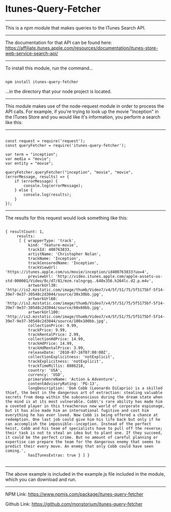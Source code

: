 # Itunes-Query-Fetcher

---

This is a npm module that makes queries to the ITunes Search API.

---

The documentation for that API can be found here: https://affiliate.itunes.apple.com/resources/documentation/itunes-store-web-service-search-api/

---

To install this module, run the command...

```

npm install itunes-query-fetcher

```

...in the directory that your node project is located.

---

This module makes use of the node-request module in order to process the API calls. For example, if you're trying to look up the movie "Inception" in the ITunes Store and you would like it's information, you perform a search like this:

---

```

const request = require('request');
const queryFetcher = require('itunes-query-fetcher');

var term = "inception";
var media = "movie";
var entity = "movie";

queryFetcher.queryFetcher("inception", "movie", "movie", (errorMessage, results) => {
	if (errorMessage) {
		console.log(errorMessage);
	} else {
		console.log(results);
	}
});

```
---

The results for this request would look something like this:

```

{ resultCount: 1,
	 results:
	  [ { wrapperType: 'track',
	      kind: 'feature-movie',
	      trackId: 400763833,
	      artistName: 'Christopher Nolan',
	      trackName: 'Inception',
	      trackCensoredName: 'Inception',
	      trackViewUrl: 'https://itunes.apple.com/us/movie/inception/id400763833?uo=4',
	      previewUrl: 'http://video.itunes.apple.com/apple-assets-us-std-000001/Video/8c/d7/81/mzm.ralngrgq..640x356.h264lc.d2.p.m4v',
	      artworkUrl30: 'http://is2.mzstatic.com/image/thumb/Video7/v4/5f/51/75/5f5175bf-5f14-39e7-9e37-30548c2d3044/source/30x30bb.jpg',
	      artworkUrl60: 'http://is2.mzstatic.com/image/thumb/Video7/v4/5f/51/75/5f5175bf-5f14-39e7-9e37-30548c2d3044/source/60x60bb.jpg',
	      artworkUrl100: 'http://is2.mzstatic.com/image/thumb/Video7/v4/5f/51/75/5f5175bf-5f14-39e7-9e37-30548c2d3044/source/100x100bb.jpg',
	      collectionPrice: 9.99,
	      trackPrice: 9.99,
	      trackRentalPrice: 2.99,
	      collectionHdPrice: 14.99,
	      trackHdPrice: 14.99,
	      trackHdRentalPrice: 3.99,
	      releaseDate: '2010-07-16T07:00:00Z',
	      collectionExplicitness: 'notExplicit',
	      trackExplicitness: 'notExplicit',
	      trackTimeMillis: 8886218,
	      country: 'USA',
	      currency: 'USD',
	      primaryGenreName: 'Action & Adventure',
	      contentAdvisoryRating: 'PG-13',
	      longDescription: 'Dom Cobb (Leonardo DiCaprio) is a skilled thief, the best in the dangerous art of extraction: stealing valuable secrets from deep within the subconscious during the dream state when the mind is at its most vulnerable. Cobb\'s rare ability has made him a coveted player in this treacherous new world of corporate espionage, but it has also made him an international fugitive and cost him everything he has ever loved. Now Cobb is being offered a chance at redemption. One last job could give him his life back but only if he can accomplish the impossible--inception. Instead of the perfect heist, Cobb and his team of specialists have to pull off the reverse; their task is not to steal an idea but to plant one. If they succeed, it could be the perfect crime. But no amount of careful planning or expertise can prepare the team for the dangerous enemy that seems to predict their every move. An enemy that only Cobb could have seen coming.',
	      hasITunesExtras: true } ] }


```
---

The above example is included in the example.js file included in the module, which you can download and run.

---

NPM Link: https://www.npmjs.com/package/itunes-query-fetcher

Github Link: https://github.com/monstorium/itunes-query-fetcher